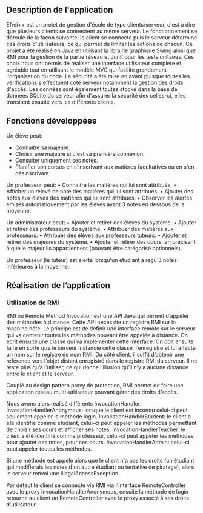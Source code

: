 ## Description de l'application

Efrei++ est un projet de gestion d'école de type clients/serveur, c'est à dire que plusieurs clients se connectent au même serveur. Le fonctionnement se déroule de la façon suivante: le client se connecte puis le serveur détermine ces droits d'utilisateurs, ce qui permet de limiter les actions de chacun.
Ce projet a été réalisé en Java en utilisant la librairie graphique Swing ainsi que RMI pour la gestion de la partie réseau et Junit pour les tests unitaires. Ces choix nous ont permis de réaliser une interface utilisateur complète et agréable tout en utilisant le modèle MVC qui facilite grandement l'organisation du code.
La sécurité a été mise en avant puisque toutes les vérifications s'effectuent coté serveur notamment la gestion des droits d'accès. Les données sont également toutes stocké dans la base de données SQLite du serveur afin d'assurer la sécurité des celles-ci, elles transitent ensuite vers les différents clients.

## Fonctions développées 

Un élève peut:
 - Connaitre sa majeure.
 - Choisir une majeure si c'est sa première connexion.
 - Consulter uniquement ses notes.
 - Planifier son cursus en s'inscrivant aux matières facultatives ou en s'en désinscrivant.

Un professeur peut:
•  Connaitre les matières qui lui sont attribués.
•  Afficher un relevé de note des matières qui lui sont attribués.
•  Ajouter des notes aux élèves des matières qui lui sont attribués.
•  Observer les alertes émises automatiquement par les élèves ayant 3 notes en dessous de la moyenne.

Un administrateur peut:
•  Ajouter et retirer des élèves du système.
•  Ajouter et retirer des professeurs du système.
•	 Attribuer des matières aux professeurs.
•	 Attribuer des élèves aux professeurs tuteurs.
•  Ajouter et retirer des majeures du système.
•  Ajouter et retirer des cours, en précisant à quelle majeur ils appartiennent (pouvant être catégorisé optionnels).

Un professeur (le tuteur) est alerté lorsqu'un étudiant a reçu 3 notes inférieures à la moyenne.


## Réalisation de l’application

### Utilisation de RMI

RMI ou Remote Method Invocation est une API Java qui permet d’appeler des méthodes à distance. Cette API nécessite un registre RMI sur la machine hôte.
Le principe est de définir une interface remote sur le serveur qui va contenir toutes les méthodes pouvant être appelée à distance. On écrit ensuite une classe qui va implémenter
cette interface. On doit ensuite faire en sorte que le serveur instancie cette classe, l’enregistre et lui affecte un nom sur le registre de nom RMI.
Du côté client, il suffit d’obtenir une référence vers l’objet distant enregistré dans le registre RMI du serveur. Il ne reste plus qu’à l’utiliser, ce qui donne l’illusion qu’il n’y a aucune
distance entre le client et le serveur.

Couplé au design pattern proxy de protection, RMI permet de faire une application réseau multi-utilisateur pouvant gérer des droits d’accès.

Nous avons alors réalisé différents InvocationHandler:
  InvocationHandlerAnonymous: lorsque le client est inconnu celui-ci peut seulement appeler la méthode login.
  InvocationHandlerStudent: le client a été identifié comme étudiant, celui-ci peut appeler les méthodes permettant de choisir ses cours et afficher ses notes.
  InvocationHandlerTeacher: le client a été identifié comme professeur, celui-ci peut appeler les méthodes pour ajouter des notes, pour ces cours.
  InvocationHandlerAdmin: celui-ci peut appeler toutes les méthodes.
  
Si une méthode est appelé alors que le client n'a pas les droits (un étudiant qui modifierais les notes d'un autre étudiant ou tentative de piratage), alors le serveur
renvoi une IllegalAccessException.

Par défaut le client se connecte via RMI via l'interface RemoteController avec le proxy InvocationHandlerAnonymous, ensuite la méthode de login retourne au client un RemoteController avec le proxy associé à ses droits d'utilisateur.

